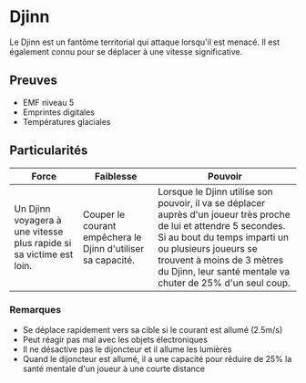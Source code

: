 # Djinn

Le Djinn est un fantôme territorial qui attaque lorsqu'il est menacé. Il est également connu pour se déplacer à une vitesse significative.

## Preuves

- EMF niveau 5
- Emprintes digitales
- Températures glaciales

## Particularités

| Force | Faiblesse | Pouvoir |
| -------------- | --------------------- | --------------------- |
| Un Djinn voyagera à une vitesse plus rapide si sa victime est loin. | Couper le courant empêchera le Djinn d'utiliser sa capacité. | Lorsque le Djinn utilise son pouvoir, il va se déplacer auprès d'un joueur très proche de lui et attendre 5 secondes. Si au bout du temps imparti un ou plusieurs joueurs se trouvent à moins de 3 mètres du Djinn, leur santé mentale va chuter de 25% d'un seul coup. |

### Remarques

- Se déplace rapidement vers sa cible si le courant est allumé (2.5m/s)
- Peut réagir pas mal avec les objets électroniques
- Il ne désactive pas le dijoncteur et il allume les lumières
- Quand le dijoncteur est allumé, il a une capacité pour réduire de 25% la santé mentale d'un joueur à une courte distance